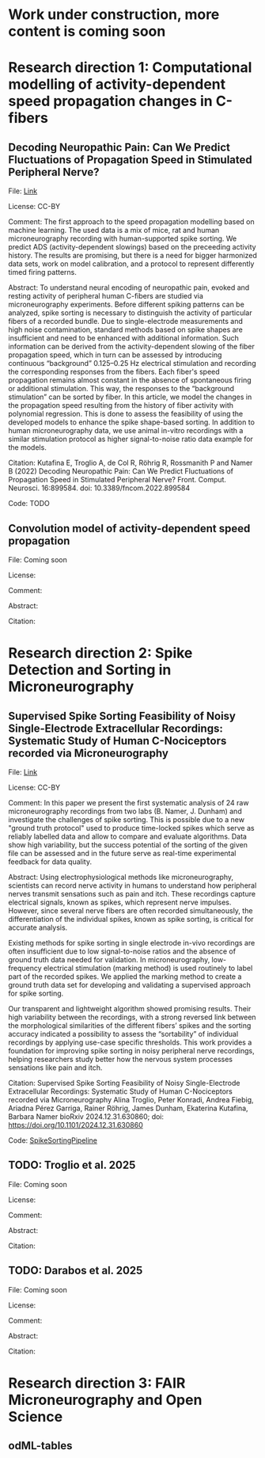 # Work under construction, more content is coming soon

# Research direction 1: Computational modelling of activity-dependent speed propagation changes in C-fibers
## Decoding Neuropathic Pain: Can We Predict Fluctuations of Propagation Speed in Stimulated Peripheral Nerve?
File: [Link](https://www.frontiersin.org/journals/computational-neuroscience/articles/10.3389/fncom.2022.899584/full)

License: CC-BY

Comment: The first approach to the speed propagation modelling based on machine learning. The used data is a mix of mice, rat and human microneurography recording with human-supported spike sorting. We predict ADS (activity-dependent slowings) based on the preceeding activity history. The results are promising, but there is a need for bigger harmonized data sets, work on model calibration, and a protocol to represent differently timed firing patterns.

Abstract: To understand neural encoding of neuropathic pain, evoked and resting activity of peripheral human C-fibers are studied via microneurography experiments. Before different spiking patterns can be analyzed, spike sorting is necessary to distinguish the activity of particular fibers of a recorded bundle. Due to single-electrode measurements and high noise contamination, standard methods based on spike shapes are insufficient and need to be enhanced with additional information. Such information can be derived from the activity-dependent slowing of the fiber propagation speed, which in turn can be assessed by introducing continuous “background” 0.125–0.25 Hz electrical stimulation and recording the corresponding responses from the fibers. Each fiber's speed propagation remains almost constant in the absence of spontaneous firing or additional stimulation. This way, the responses to the “background stimulation” can be sorted by fiber. In this article, we model the changes in the propagation speed resulting from the history of fiber activity with polynomial regression. This is done to assess the feasibility of using the developed models to enhance the spike shape-based sorting. In addition to human microneurography data, we use animal in-vitro recordings with a similar stimulation protocol as higher signal-to-noise ratio data example for the models.

Citation: Kutafina E, Troglio A, de Col R, Röhrig R, Rossmanith P and Namer B (2022) Decoding Neuropathic Pain: Can We Predict Fluctuations of Propagation Speed in Stimulated Peripheral Nerve? Front. Comput. Neurosci. 16:899584. doi: 10.3389/fncom.2022.899584

Code: TODO

## Convolution model of activity-dependent speed propagation
File: Coming soon

License:

Comment:

Abstract:

Citation: 

# Research direction 2: Spike Detection and Sorting in Microneurography
## Supervised Spike Sorting Feasibility of Noisy Single-Electrode Extracellular Recordings: Systematic Study of Human C-Nociceptors recorded via Microneurography
File: [Link](https://www.biorxiv.org/content/10.1101/2024.12.31.630860v1)

License: CC-BY

Comment: In this paper we present the first systematic analysis of 24 raw microneurography recordings from two labs (B. Namer, J. Dunham) and investigate the challenges of spike sorting. This is possible due to a new "ground truth protocol" used to produce time-locked spikes which serve as reliably labelled data and allow to compare and evaluate algorithms. Data show high variability, but the success potential of the sorting of the given file can be assessed and in the future serve as real-time experimental feedback for data quality.

Abstract: Using electrophysiological methods like microneurography, scientists can record nerve activity in humans to understand how peripheral nerves transmit sensations such as pain and itch. These recordings capture electrical signals, known as spikes, which represent nerve impulses. However, since several nerve fibers are often recorded simultaneously, the differentiation of the individual spikes, known as spike sorting, is critical for accurate analysis.

Existing methods for spike sorting in single electrode in-vivo recordings are often insufficient due to low signal-to-noise ratios and the absence of ground truth data needed for validation. In microneurography, low-frequency electrical stimulation (marking method) is used routinely to label part of the recorded spikes. We applied the marking method to create a ground truth data set for developing and validating a supervised approach for spike sorting.

Our transparent and lightweight algorithm showed promising results. Their high variability between the recordings, with a strong reversed link between the morphological similarities of the different fibers’ spikes and the sorting accuracy indicated a possibility to assess the “sortability” of individual recordings by applying use-case specific thresholds. This work provides a foundation for improving spike sorting in noisy peripheral nerve recordings, helping researchers study better how the nervous system processes sensations like pain and itch.

Citation: Supervised Spike Sorting Feasibility of Noisy Single-Electrode Extracellular Recordings: Systematic Study of Human C-Nociceptors recorded via Microneurography
Alina Troglio, Peter Konradi, Andrea Fiebig, Ariadna Pérez Garriga, Rainer Röhrig, James Dunham, Ekaterina Kutafina, Barbara Namer
bioRxiv 2024.12.31.630860; doi: https://doi.org/10.1101/2024.12.31.630860

Code: [SpikeSortingPipeline](https://github.com/Digital-C-Fiber/SpikeSortingPipeline)

## TODO: Troglio et al. 2025
File: Coming soon

License:

Comment:

Abstract:

Citation: 

## TODO: Darabos et al. 2025
File: Coming soon

License:

Comment:

Abstract:

Citation: 

# Research direction 3: FAIR Microneurography and Open Science

## odML-tables

